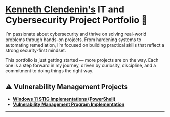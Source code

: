 # <a href="https://www.linkedin.com/in/kenneth-clendenin/">Kenneth Clendenin's</a> IT and Cybersecurity Project Portfolio 🔐

I’m passionate about cybersecurity and thrive on solving real-world problems through hands-on projects. From hardening systems to automating remediation, I’m focused on building practical skills that reflect a strong security-first mindset.

This portfolio is just getting started — more projects are on the way. Each one is a step forward in my journey, driven by curiosity, discipline, and a commitment to doing things the right way.


## ⚠️ Vulnerability Management Projects

- **[Windows 11 STIG Implementations (PowerShell)](https://github.com/KennethClendenin/stig-windows11-hardening)**
- **[Vulnerability Management Program Implementation](https://github.com/KennethClendenin/vulnerability-management-program)**

<hr/>
